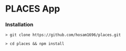 # PLACES App

### Installation

```
> git clone https://github.com/hosam1696/places.git
```

```
> cd places && npm install
```